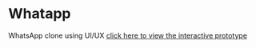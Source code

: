 # Whatapp
WhatsApp clone using UI/UX
[click here to view the interactive prototype](https://www.figma.com/design/rMOGjq5gATNRzzYl8Wejpo/facebook?node-id=0-1&t=UQZoaNf8qpjg3oy8-1) 
